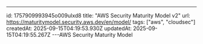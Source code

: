 ---
id: 1757909993945o009ulxd8
title: "AWS Security Maturity Model v2"
url: https://maturitymodel.security.aws.dev/en/model/
tags: ["aws", "cloudsec"]
createdAt: 2025-09-15T04:19:53.930Z
updatedAt: 2025-09-15T04:19:55.267Z
---AWS Security Maturity Model
